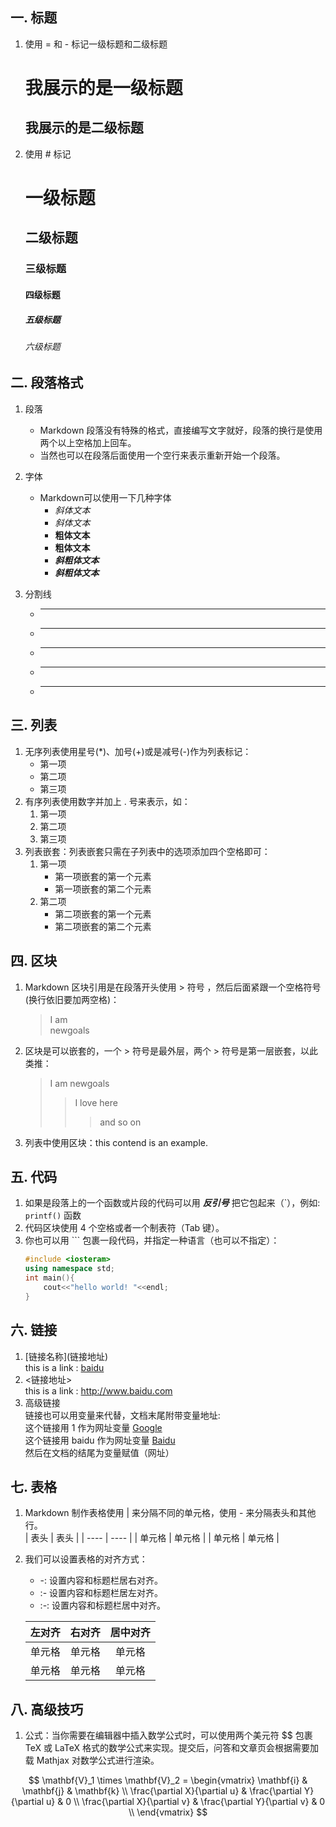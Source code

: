 ## 一. 标题 
1. 使用 = 和 - 标记一级标题和二级标题 

    我展示的是一级标题
    ==================
    我展示的是二级标题
    ------------------

2. 使用 # 标记
    # 一级标题
    ## 二级标题
    ### 三级标题
    #### 四级标题
    ##### 五级标题
    ###### 六级标题

## 二. 段落格式
1. 段落
    + Markdown 段落没有特殊的格式，直接编写文字就好，段落的换行是使用两个以上空格加上回车。
    + 当然也可以在段落后面使用一个空行来表示重新开始一个段落。

2. 字体  
    + Markdown可以使用一下几种字体
        + *斜体文本*
        + _斜体文本_
        + **粗体文本**
        + __粗体文本__
        + ***斜粗体文本***
        + ___斜粗体文本___

3. 分割线
    + ***
    + * * *
    + ******
    + - - -
    + - - - - - -

## 三. 列表
1. 无序列表使用星号(*)、加号(+)或是减号(-)作为列表标记：
    + 第一项
    + 第二项
    + 第三项
2. 有序列表使用数字并加上 . 号来表示，如：
    1. 第一项
    2. 第二项
    3. 第三项
3. 列表嵌套：列表嵌套只需在子列表中的选项添加四个空格即可：
    1. 第一项
        - 第一项嵌套的第一个元素
        - 第一项嵌套的第二个元素
    2. 第二项
        - 第二项嵌套的第一个元素
        - 第二项嵌套的第二个元素

## 四. 区块
1. Markdown 区块引用是在段落开头使用 > 符号 ，然后后面紧跟一个空格符号(换行依旧要加两空格)：
    > I am  
    > newgoals  
2. 区块是可以嵌套的，一个 > 符号是最外层，两个 > 符号是第一层嵌套，以此类推：
    > I am newgoals
    >> I love here
    >>> and so on
3. 列表中使用区块：this contend is an example.

## 五. 代码
1. 如果是段落上的一个函数或片段的代码可以用 ***反引号*** 把它包起来（\`），例如:  
    `printf()` 函数
2. 代码区块使用 4 个空格或者一个制表符（Tab 键）。  
    <?
    echo 'hello world!';
    function test(){
        echo 'test';
    }
3. 你也可以用 ``` 包裹一段代码，并指定一种语言（也可以不指定）：
    ``` C++
    #include <iosteram>
    using namespace std;
    int main(){
        cout<<"hello world! "<<endl;
    }
    ```
## 六. 链接
1. \[链接名称\]\(链接地址\)  
    this is a link : [baidu](http://www.baidu.com)
2. \<链接地址\>  
    this is a link : <http://www.baidu.com>
3. 高级链接  
    链接也可以用变量来代替，文档末尾附带变量地址:  
    这个链接用 1 作为网址变量 [Google][1]  
    这个链接用 baidu 作为网址变量 [Baidu][baidu]  
    然后在文档的结尾为变量赋值（网址）

[1]: http://www.google.com/  
[baidu]: http://www.baidu.com/

## 七. 表格
1. Markdown 制作表格使用 | 来分隔不同的单元格，使用 - 来分隔表头和其他行。  
    | 表头 | 表头 |
    | ---- | ---- |
    | 单元格 | 单元格 |
    | 单元格 | 单元格 |
2. 我们可以设置表格的对齐方式：
    - -: 设置内容和标题栏居右对齐。
    - :- 设置内容和标题栏居左对齐。
    - :-: 设置内容和标题栏居中对齐。

    | 左对齐 | 右对齐 | 居中对齐 |
    | :---- | ----: | :----: |
    | 单元格 | 单元格 | 单元格 |
    | 单元格 | 单元格 | 单元格 |

## 八. 高级技巧
1. 公式：当你需要在编辑器中插入数学公式时，可以使用两个美元符 $$ 包裹 TeX 或 LaTeX 格式的数学公式来实现。提交后，问答和文章页会根据需要加载 Mathjax 对数学公式进行渲染。

$$
\mathbf{V}_1 \times \mathbf{V}_2 =  \begin{vmatrix} 
\mathbf{i} & \mathbf{j} & \mathbf{k} \\
\frac{\partial X}{\partial u} &  \frac{\partial Y}{\partial u} & 0 \\
\frac{\partial X}{\partial v} &  \frac{\partial Y}{\partial v} & 0 \\
\end{vmatrix}
$$
